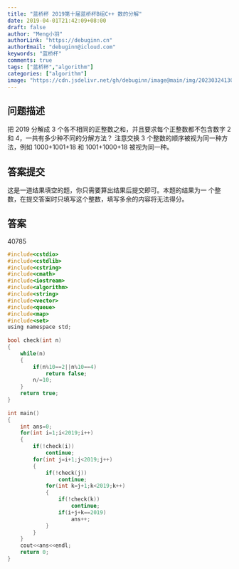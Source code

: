 ```yaml
---
title: "蓝桥杯 2019第十届蓝桥杯B组C++ 数的分解"
date: 2019-04-01T21:42:09+08:00
draft: false
author: "Meng小羽"
authorLink: "https://debuginn.cn"
authorEmail: "debuginn@icloud.com"
keywords: "蓝桥杯"
comments: true
tags: ["蓝桥杯","algorithm"]
categories: ["algorithm"]
image: "https://cdn.jsdelivr.net/gh/debuginn/image@main/img/202303241303887.jpg"
---
```


## 问题描述

把 2019 分解成 3 个各不相同的正整数之和，并且要求每个正整数都不包含数字 2 和 4，一共有多少种不同的分解方法？
注意交换 3 个整数的顺序被视为同一种方法，例如 1000+1001+18 和 1001+1000+18 被视为同一种。

## 答案提交

这是一道结果填空的题，你只需要算出结果后提交即可。本题的结果为一 个整数，在提交答案时只填写这个整数，填写多余的内容将无法得分。

## 答案

40785

```c
#include<cstdio>
#include<cstdlib>
#include<cstring>
#include<cmath>
#include<iostream>
#include<algorithm>
#include<string>
#include<vector>
#include<queue>
#include<map>
#include<set>
using namespace std;
 
bool check(int n)
{
	while(n)
	{
		if(n%10==2||n%10==4)
			return false;
		n/=10;
	}
	return true;
}
 
int main()
{
	int ans=0;
	for(int i=1;i<2019;i++)
	{
		if(!check(i))
			continue;
		for(int j=i+1;j<2019;j++)
		{
			if(!check(j))
				continue;
			for(int k=j+1;k<2019;k++)
			{
				if(!check(k))
					continue;
				if(i+j+k==2019)
					ans++; 
			}
		} 
	}
	cout<<ans<<endl;
	return 0;
}
```